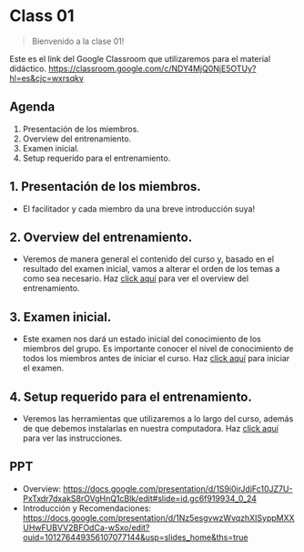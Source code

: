 # Class 01

> Bienvenido a la clase 01!

Este es el link del Google Classroom que utilizaremos para el material didáctico. https://classroom.google.com/c/NDY4MjQ0NjE5OTUy?hl=es&cjc=wxrsqkv

## Agenda
1. Presentación de los miembros.
1. Overview del entrenamiento.
1. Examen inicial.
1. Setup requerido para el entrenamiento.

## 1. Presentación de los miembros.
- El facilitador y cada miembro da una breve introducción suya!

## 2. Overview del entrenamiento.
- Veremos de manera general el contenido del curso y, basado en el resultado del examen inicial, vamos a alterar el orden de los temas a como sea necesario. Haz [click aquí](https://docs.google.com/presentation/d/1S9i0irJdjFc10JZ7U-PxTxdr7dxakS8rOVgHnQ1cBlk/edit?usp=sharing) para ver el overview del entrenamiento.

## 3. Examen inicial.
- Este examen nos dará un estado inicial del conocimiento de los miembros del grupo. Es importante conocer el nivel de conocimiento de todos los miembros antes de iniciar el curso. Haz [click aquí](https://forms.gle/22ZEMLxtprupeesz6) para iniciar el examen.

## 4. Setup requerido para el entrenamiento.
- Veremos las herramientas que utilizaremos a lo largo del curso, además de que debemos instalarlas en nuestra computadora. Haz [click aquí](https://github.com/LuisPaGarcia/training-2022/blob/master/class-01/SETUP.md) para ver las instrucciones.


## PPT

- Overview: https://docs.google.com/presentation/d/1S9i0irJdjFc10JZ7U-PxTxdr7dxakS8rOVgHnQ1cBlk/edit#slide=id.gc6f919934_0_24
- Introducción y Recomendaciones: https://docs.google.com/presentation/d/1Nz5esgvwzWvqzhXISyppMXXUHwFUBVV2BFOdCa-wSxo/edit?ouid=101276449356107077144&usp=slides_home&ths=true